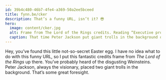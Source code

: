```yaml
---
id: 39b4c480-46b7-4fe4-a369-50a2ee5bceed
title: fynn.be/cker
description: That’s a funny URL, isn’t it? 😎
hero:
  image: content/cker.jpg
  alt: Frame from The Lord of the Rings credits. Reading “Executive producers; Mark Ordesky, Bob Weinstein, Harvey Weinstein”. Two giant trolls in the background.
  caption: That time Peter Jackson put giant trolls in the background of the executive producer credits.
---
```


Hey, you’ve found this little not-so-secret Easter egg. I have no idea what to do with this funny URL, so I put this fantastic credits frame from _The Lord of the Rings_ up there. You’ve probably heard of the disgusting Weinsteins. Peter Jackson, always the visionary, placed two giant trolls in the background. That’s some great foresight.
